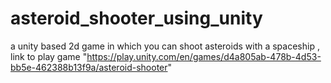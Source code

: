 # asteroid_shooter_using_unity
a unity based 2d game in which you can shoot asteroids with a spaceship ,
link to play game "https://play.unity.com/en/games/d4a805ab-478b-4d53-bb5e-462388b13f9a/asteroid-shooter"
